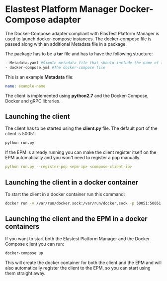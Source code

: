 # Elastest Platform Manager Docker-Compose adapter

The Docker-Compose adapter compliant with ElasTest Platform Manager is used to launch docker-compose instances. The docker-compose file is passed along with an additional Metadata file in a package. 

The package has to be a **tar** file and has to have the following structure:
```bash
- Metadata.yaml #Simple metadata file that should include the name of the package
- docker-compose.yml #The docker-compose file
```

This is an example **Metadata** file:
```yaml
name: example-name
```

The client is implemented using **python2.7** and the Docker-Compose, Docker and gRPC libraries.

## Launching the client

The client has to be started using the **client.py** file. The default port of the client is 50051.

```bash
python run.py
```

If the EPM is already running you can make the client register itself on the EPM automatically and 
you won't need to register a pop manually.

```yaml
python run.py --register-pop <epm-ip> <compose-client-ip>

```

## Launching the client in a docker container

To start the client in a docker container run this command:
```bash
docker run -v /var/run/docker.sock:/var/run/docker.sock -p 50051:50051 --expose 50051 -i -t epm-adapter-docker-compose
```

## Launching the client and the EPM in a docker containers

If you want to start both the Elastest Platform Manager and the Docker-Compose client you can run:

```bash
docker-compose up
```

This will create the docker container for both the client and the EPM and will also automatically register 
the client to the EPM, so you can start using them straight away.
